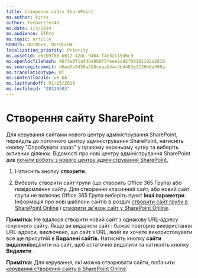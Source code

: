 ```yaml
---
title: Створення сайту SharePoint
ms.author: kirks
author: Techwriter40
ms.date: 1/3/2019
ms.audience: ITPro
ms.topic: article
ROBOTS: NOINDEX, NOFOLLOW
localization_priority: Priority
ms.assetid: e62b9f80-b017-42dc-9464-f4e32c19d6c9
ms.openlocfilehash: 00f3e971a4dda8b0f5feee1ad2f08101192a2816
ms.sourcegitcommit: d6ea5e9458a2b8ceaab3ac4bd483e1130b9a398a
ms.translationtype: MT
ms.contentlocale: uk-UA
ms.lasthandoff: 01/15/2019
ms.locfileid: "28319503"
---
```

# <a name="create-a-sharepoint-site"></a>Створення сайту SharePoint

Для керування сайтами нового центру адміністрування SharePoint, перейдіть до поточного центру адміністрування SharePoint, натисніть кнопку "Спробувати зараз" у правому верхньому кутку та виберіть активних ділянок. Відомості про нові центру адміністрування SharePoint див [почати роботу з нового центру адміністрування SharePoint.](https://docs.microsoft.com/en-us/sharepoint/get-started-new-admin-center)
  
1. Натисніть кнопку **створити**. 
    
2. Виберіть створити сайт групи (що створить Office 365 Група) або повідомлення сайту. Для створення класичний сайт, або новий сайт групи не включає Office 365 Група виберіть пункт **інші параметри**. Інформація про нові шаблони сайтів в розділі [створити сайт групи в SharePoint Online](https://support.office.com/en-us/article/create-a-team-site-in-sharepoint-ef10c1e7-15f3-42a3-98aa-b5972711777d?ui=en-US&amp;rs=en-US&amp;ad=US) і [створити зв'язок сайт у SharePoint Online](https://support.office.com/article/7fb44b20-a72f-4d2c-9173-fc8f59ba50eb).
  
 **Примітка:** Не вдалося створити новий сайт з однакову URL-адресу існуючого сайту. Якщо ви видалили сайт і бажає повторне використання URL-адреси, виключено, що сайт з URL, який ви хочете використовувати все ще присутній в **Видалені сайтів.** Натисніть кнопку **сайти видалені**виділити на сайт, щоб остаточно видалити та натисніть кнопку **Видалити** . 
  
 **Примітка:** Для керування, які можна створювати сайти, побачити [керування створення сайту в SharePoint Online](https://docs.microsoft.com/en-us/sharepoint/manage-site-creation).
    

